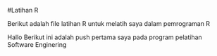 #Latihan R

Berikut adalah file latihan R untuk melatih saya dalam pemrograman R

Hallo
Berikut ini adalah push pertama saya pada program pelatihan Software Enginering